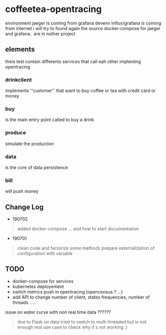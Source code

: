 # coffeetea-opentracing
environment
jaeger is coming from grafana devenv
influx/grafana is coming from internet i will try to found again the source
docker-compose for jaeger and grafana.. are in nother project

## elements 
theis test contain differents services that call eah other implenting opentracing
### drinkclient
implements ''customer'' that want to buy coffee or tea with credit card or money
### buy
is the main entry point called to buy a drink
### produce
simulate the production
### data
is the core of data persistence
### bill
will push money

## Change Log
* 190702
> added docker-compose ... and how to
> start documentation

* 190701
> clean code and factorize some methods
> prepare externalization of configuration with variable



## TODO
* docker-compose for services
* kubernetes deployement
* switch metrics push in opentracing (opencensus ? ...)
* add API to change number of client, states frequencies, number of threads .....


issue on water curve with non real time data ??????
> due to Flask on data tried to switch to multi threaded but is not enough
> real use case to check why it s not working :)
